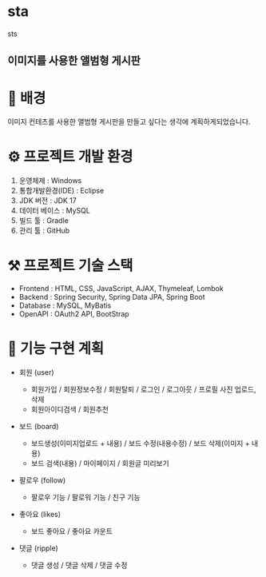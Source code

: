 # sta
sts

## 이미지를 사용한 앨범형 게시판

# 🧐 배경
이미지 컨테츠를 사용한 앨범형 게시판을 만들고 싶다는 생각에 계획하게되었습니다.

# ⚙️ 프로젝트 개발 환경
1. 운영체제 : Windows
2. 통합개발환경(IDE) : Eclipse
3. JDK 버전 : JDK 17
4. 데이터 베이스 : MySQL
5. 빌드 툴 : Gradle
6. 관리 툴 : GitHub

# ⚒️ 프로젝트 기술 스택
- Frontend : HTML, CSS, JavaScript, AJAX, Thymeleaf, Lombok
- Backend :  Spring Security, Spring Data JPA, Spring Boot
- Database : MySQL, MyBatis
- OpenAPI : OAuth2 API, BootStrap

# 📜 기능 구현 계획
- 회원 (user)
   - 회원가입 / 회원정보수정 / 회원탈퇴 / 로그인 / 로그아웃 / 프로필 사진 업로드, 삭제
   - 회원아이디검색 / 회원추천

- 보드 (board)
   - 보드생성(이미지업로드 + 내용) / 보드 수정(내용수정) / 보드 삭제(이미지 + 내용)
   - 보드 검색(내용) / 마이페이지 / 회원글 미리보기
- 팔로우 (follow)
   - 팔로우 기능 / 팔로워 기능 / 친구 기능
- 좋아요 (likes)
   - 보드 좋아요 / 좋아요 카운트
- 댓글 (ripple)
   - 댓글 생성 / 댓글 삭제 / 댓글 수정
